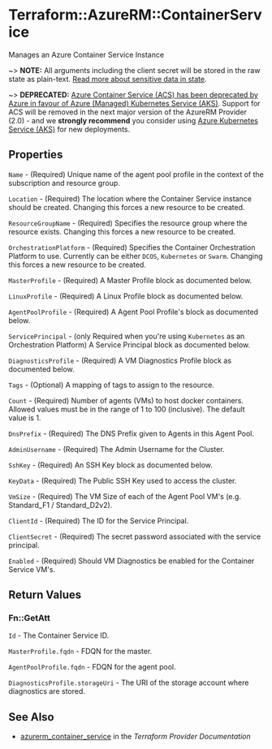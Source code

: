 # Terraform::AzureRM::ContainerService

Manages an Azure Container Service Instance

~> **NOTE:** All arguments including the client secret will be stored in the raw state as plain-text.
[Read more about sensitive data in state](/docs/state/sensitive-data.html).

~> **DEPRECATED:** [Azure Container Service (ACS) has been deprecated by Azure in favour of Azure (Managed) Kubernetes Service (AKS)](https://azure.microsoft.com/en-us/updates/azure-container-service-will-retire-on-january-31-2020/). Support for ACS will be removed in the next major version of the AzureRM Provider (2.0) - and we **strongly recommend** you consider using [Azure Kubernetes Service (AKS)](kubernetes_cluster.html) for new deployments.

## Properties

`Name` - (Required) Unique name of the agent pool profile in the context of the subscription and resource group.

`Location` - (Required) The location where the Container Service instance should be created. Changing this forces a new resource to be created.

`ResourceGroupName` - (Required) Specifies the resource group where the resource exists. Changing this forces a new resource to be created.

`OrchestrationPlatform` - (Required) Specifies the Container Orchestration Platform to use. Currently can be either `DCOS`, `Kubernetes` or `Swarm`. Changing this forces a new resource to be created.

`MasterProfile` - (Required) A Master Profile block as documented below.

`LinuxProfile` - (Required) A Linux Profile block as documented below.

`AgentPoolProfile` - (Required) A Agent Pool Profile's block as documented below.

`ServicePrincipal` - (only Required when you're using `Kubernetes` as an Orchestration Platform) A Service Principal block as documented below.

`DiagnosticsProfile` - (Required) A VM Diagnostics Profile block as documented below.

`Tags` - (Optional) A mapping of tags to assign to the resource.

`Count` - (Required) Number of agents (VMs) to host docker containers. Allowed values must be in the range of 1 to 100 (inclusive). The default value is 1.

`DnsPrefix` - (Required) The DNS Prefix given to Agents in this Agent Pool.

`AdminUsername` - (Required) The Admin Username for the Cluster.

`SshKey` - (Required) An SSH Key block as documented below.

`KeyData` - (Required) The Public SSH Key used to access the cluster.

`VmSize` - (Required) The VM Size of each of the Agent Pool VM's (e.g. Standard_F1 / Standard_D2v2).

`ClientId` - (Required) The ID for the Service Principal.

`ClientSecret` - (Required) The secret password associated with the service principal.

`Enabled` - (Required) Should VM Diagnostics be enabled for the Container Service VM's.


## Return Values

### Fn::GetAtt

`Id` - The Container Service ID.

`MasterProfile.fqdn` - FDQN for the master.

`AgentPoolProfile.fqdn` - FDQN for the agent pool.

`DiagnosticsProfile.storageUri` - The URI of the storage account where diagnostics are stored.

## See Also

* [azurerm_container_service](https://www.terraform.io/docs/providers/azurerm/r/container_service.html) in the _Terraform Provider Documentation_